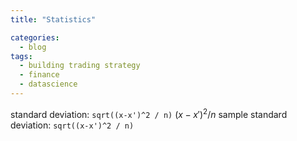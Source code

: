 ```yaml
---
title: "Statistics"

categories:
  - blog
tags:
  - building trading strategy
  - finance
  - datascience
---
```


standard deviation: `sqrt((x-x')^2 / n)` $(x-x')^2 / n$
sample standard deviation: `sqrt((x-x')^2 / n)`
